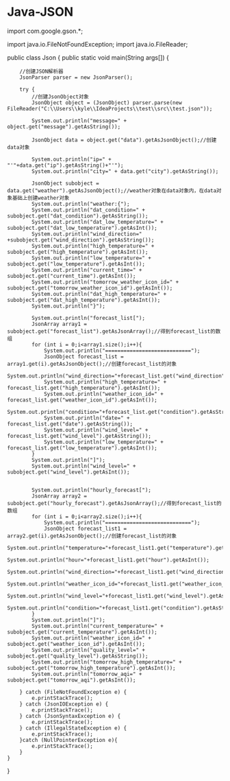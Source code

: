 # Java-JSON



import com.google.gson.*;

import java.io.FileNotFoundException;
import java.io.FileReader;

public class Json {
    public static void main(String args[]) {


        //创建JSON解析器
        JsonParser parser = new JsonParser();

        try {
            //创建JsonObject对象
            JsonObject object = (JsonObject) parser.parse(new FileReader("C:\\Users\\kyle\\IdeaProjects\\test\\src\\test.json"));

            System.out.println("message=" + object.get("message").getAsString());

            JsonObject data = object.get("data").getAsJsonObject();//创建data对象

            System.out.println("ip=" + "'"+data.get("ip").getAsString()+"'");
            System.out.println("city=" + data.get("city").getAsString());

            JsonObject subobject = data.get("weather").getAsJsonObject();//weather对象在data对象内，在data对象基础上创建weather对象
            System.out.println("weather:{");
            System.out.println("dat_condition=" + subobject.get("dat_condition").getAsString());
            System.out.println("dat_low_temperature=" + subobject.get("dat_low_temperature").getAsInt());
            System.out.println("wind_direction=" +subobject.get("wind_direction").getAsString());
            System.out.println("high_temperature=" + subobject.get("high_temperature").getAsInt());
            System.out.println("low_temperature=" + subobject.get("low_temperature").getAsInt());
            System.out.println("current_time=" + subobject.get("current_time").getAsInt());
            System.out.println("tomorrow_weather_icon_id=" + subobject.get("tomorrow_weather_icon_id").getAsInt());
            System.out.println("dat_high_temperature=" + subobject.get("dat_high_temperature").getAsInt());
            System.out.println("}");

            System.out.println("forecast_list[");
            JsonArray array1 = subobject.get("forecast_list").getAsJsonArray();//得到forecast_list的数组
            for (int i = 0;i<array1.size();i++){
                System.out.println("============================");
                JsonObject forecast_list = array1.get(i).getAsJsonObject();//创建forecast_list的对象
                System.out.println("wind_direction="+forecast_list.get("wind_direction").getAsString());
                System.out.println("high_temperature=" + forecast_list.get("high_temperature").getAsInt());
                System.out.println("weather_icon_id=" + forecast_list.get("weather_icon_id").getAsInt());
                System.out.println("condition="+forecast_list.get("condition").getAsString());
                System.out.println("date=" + forecast_list.get("date").getAsString());
                System.out.println("wind_level=" + forecast_list.get("wind_level").getAsString());
                System.out.println("low_temperature=" + forecast_list.get("low_temperature").getAsInt());
            }
            System.out.println("]");
            System.out.println("wind_level=" + subobject.get("wind_level").getAsInt());


            System.out.println("hourly_forecast[");
            JsonArray array2 = subobject.get("hourly_forecast").getAsJsonArray();//得到forecast_list的数组
            for (int i = 0;i<array2.size();i++){
                System.out.println("============================");
                JsonObject forecast_list1 = array2.get(i).getAsJsonObject();//创建forecast_list的对象
                System.out.println("temperature="+forecast_list1.get("temperature").getAsInt());
                System.out.println("hour="+forecast_list1.get("hour").getAsInt());
                System.out.println("wind_direction="+forecast_list1.get("wind_direction").getAsString());
                System.out.println("weather_icon_id="+forecast_list1.get("weather_icon_id").getAsInt());
                System.out.println("wind_level="+forecast_list1.get("wind_level").getAsInt());
                System.out.println("condition="+forecast_list1.get("condition").getAsString());
            }
            System.out.println("]");
            System.out.println("current_temperature=" + subobject.get("current_temperature").getAsInt());
            System.out.println("weather_icon_id=" + subobject.get("weather_icon_id").getAsInt());
            System.out.println("quality_level=" + subobject.get("quality_level").getAsString());
            System.out.println("tomorrow_high_temperature=" + subobject.get("tomorrow_high_temperature").getAsInt());
            System.out.println("tomorrow_aqi=" + subobject.get("tomorrow_aqi").getAsInt());

        } catch (FileNotFoundException e) {
            e.printStackTrace();
        } catch (JsonIOException e) {
            e.printStackTrace();
        } catch (JsonSyntaxException e) {
            e.printStackTrace();
        } catch (IllegalStateException e) {
            e.printStackTrace();
        }catch (NullPointerException e){
            e.printStackTrace();
        }
    }
}


